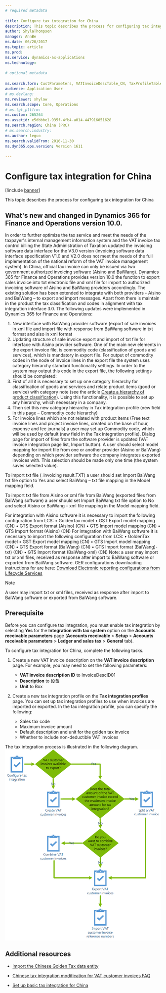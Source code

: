 ```yaml
---
# required metadata

title: Configure tax integration for China
description: This topic describes the process for configuring tax integration for China.
author: ShylaThompson
manager: AnnBe
ms.date: 06/20/2017
ms.topic: article
ms.prod: 
ms.service: dynamics-ax-applications
ms.technology: 

# optional metadata

ms.search.form: CustParameters, VATInvoiceDescTable_CN, TaxProfileTable_CN
audience: Application User
# ms.devlang: 
ms.reviewer: shylaw
ms.search.scope: Core, Operations
# ms.tgt_pltfrm: 
ms.custom: 265264
ms.assetid: e5dbbbe1-935f-4fb4-a014-447916051628
ms.search.region: China (PRC)
# ms.search.industry: 
ms.author: leguo
ms.search.validFrom: 2016-11-30
ms.dyn365.ops.version: Version 1611

---
```


# Configure tax integration for China

[!include [banner](../includes/banner.md)]

This topic describes the process for configuring tax integration for China 
## What's new and changed in Dynamics 365 for Finance and Operations version 10.0.
In order to further optimize the tax service and meet the needs of the taxpayer's internal management information system and the VAT invoice tax control billing the State Administration of Taxation updated  the invoicing software data interface for the V3.0 version (invoicing software data interface specification V1.0 and V2.0 does not meet the needs of the full implementation of the national reform of the VAT invoice management system). 
In China, official tax invoice can only be issued via two government authorized invoicing software (Aisino and BaiWang). 
Dynamics 365 for Finance and Operations provides version 10.0 the function to export sales invoice into txt electronic file and xml file for import to authorized invoicing software of Aisino and BaiWang providers accordingly. The existing solution has been extended to integrate with both providers - Aisino and BaiWang – to export and import messages. Apart from there is maintain in the product the tax classification and codes in alignment with tax integration interface 3.0.
The following updates were implemented in Dynamics 365 for Finance and Operations:
1.	New interface with BaiWang provider software (export of sale invoices in xml file and import file with response from BaiWang software in txt format and also in xml format
2.	Updating structure of sale invoice export and import of txt file for interface with Aisino provider software.
One of the main new elements in the export invoice file, is commodity code (classification of goods and services), which is mandatory in export file. For output of commodity codes in the node of invoice lines in the export file the system uses category hierarchy standard functionality settings. In order to the system may output this code in the export file, the following settings should be completed:
1.	First of all it is necessary to set up one category hierarchy for classification of goods and services and relate product items (good or service) with category note (see the article [Create a hierarchy of product classification](https://emea01.safelinks.protection.outlook.com/?url=https%3A%2F%2Fdocs.microsoft.com%2Fen-us%2Fdynamics365%2Funified-operations%2Fsupply-chain%2Fpim%2Ftasks%2Fcreate-hierarchy-product-classification&data=02%7C01%7Cv-oloski%40microsoft.com%7C57775aeaf8344fe8c46b08d6809a22d4%7C72f988bf86f141af91ab2d7cd011db47%7C1%7C0%7C636837796906771919&sdata=IuDk5ms0xSQvCCESzlz3gAMOjClEsPyuGL29M5iNows%3D&reserved=0)). Using this functionality, it is possible to set up any hierarchy, which necessary in a company.
2.	Then set this new category hierarchy in Tax integration profile (new field in this page – Commodity code hierarchy)
3.	For invoice lines which are not related with product items (Free text invoice lines and project invoice lines, created on the base of hour, expense and fee journals) a user may set up Commodity code, which will be used by default (new field in the Tax integration profile).
Dialog page for import of files from the software provider is updated (VAT invoice integration page list, Import button). A user should select model mapping for import file from one or another provider (Aisino or BaiWang) depending on which provider software the company integrates exported invoices with. This selection should be made only one time (the system saves selected value). 

To import txt file (<file name>_invoicing result.TXT) a user should set Import BaiWang txt file option to Yes and select BaiWang – txt file mapping in the Model mapping field.

To import txt file from Aisino or xml file from BaiWang (exported files from BaiWang software) a user should set Import BaiWang txt file option to No and select Aisino  or BaiWang – xml file mapping in the Model mapping field.

For integration with Aisino software it is necessary to import the following configuration from LCS:
•	GoldenTax model
•	GST Export model mapping (CN)
•	GTS Export format (Aisino) (CN)
•	GTS Import model mapping (CN)
•	GTS Import format (Aisino) (CN)
For integration with BaiWang software it is necessary to import the following configuration from LCS:
•	GoldenTax model
•	GST Export model mapping (CN)
•	GTS Import model mapping (CN)
•	GTS Export format (BaiWang) (CN)
•	GTS Import format (BaiWang)-txt) (CN)
•	GTS Import format (BaiWang-xml) (CN)
Note: a user may import txt or xml files, received as response after import to BaiWang software or exported from BaiWang software.
GER configurations downloading instructions for are here:
[Download Electronic reporting configurations from Lifecycle Services](https://docs.microsoft.com/en-us/dynamics365/unified-operations/dev-itpro/analytics/download-electronic-reporting-configuration-lcs) 

> [!NOTE] 
> <P> A user may import txt or xml files, received as response after import to BaiWang software or exported from BaiWang software.</P

## Prerequisite
Before you can configure tax integration, you must enable tax integration by selecting **Yes** for the **Integration with tax system** option on the **Accounts receivable parameters** page (**Accounts receivable** > **Setup** > **Accounts receivable parameters** > **Ledger and sales tax** > **General** tab).

To configure tax integration for China, complete the following tasks.

1.  Create a new VAT invoice description on the **VAT invoice description** page. For example, you may need to set  the following parameters:
    -   **VAT invoice description ID** to InvoiceDescID01
    -   **Description** to 设备
    -   **Unit** to Box

2.  Create a new tax integration profile on the **Tax integration profiles** page. You can set up tax integration profiles to use when invoices are imported or exported. In the tax integration profile, you can specify the following:
    -   Sales tax code
    -   Maximum invoice amount
    -   Default description and unit for the golden tax invoice
    -   Whether to include non-deductible VAT invoices

The tax integration process is illustrated in the following diagram.
[![IC666469](./media/ic666469.gif)](./media/ic666469.gif)

## Additional resources

- [Import the Chinese Golden Tax data entity](apac-chn-import-golden-tax-data-entity.md)

- [Chinese tax integration modification for VAT customer invoices FAQ](apac-chn-tax-integration-vat-customer-invoices.md)

- [Set up basic tax integration for China](./tasks/set-up-basic-tax-integration-profile-china.md)


